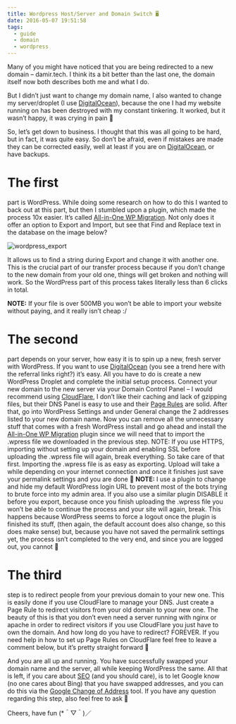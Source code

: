 ```yaml
---
title: Wordpress Host/Server and Domain Switch 🖥
date: 2016-05-07 19:51:58
tags:
  - guide
  - domain
  - wordpress
---
```

Many of you might have noticed that you are being redirected to a new domain – damir.tech. I think its a bit better than the last one, the domain itself now both describes both me and what I do.

But I didn’t just want to change my domain name, I also wanted to change my server/droplet (I use [DigitalOcean](https://m.do.co/c/aff79d8ca2f0)), because the one I had my website running on has been destroyed with my constant tinkering. It worked, but it wasn’t happy, it was crying in pain 🙁

<!--more-->

So, let’s get down to business. I thought that this was all going to be hard, but in fact, it was quite easy. So don’t be afraid, even if mistakes are made they can be corrected easily, well at least if you are on [DigitalOcean](https://m.do.co/c/aff79d8ca2f0), or have backups.

# The first

part is WordPress. While doing some research on how to do this I wanted to back out at this part, but then I stumbled upon a plugin, which made the process 10x easier. It’s called [All-in-One WP Migration](https://wordpress.org/plugins/all-in-one-wp-migration). Not only does it offer an option to Export and Import, but see that Find and Replace text in the database on the image below?

![wordpress_export](/images/wordpress_export.jpg)

It allows us to find a string during Export and change it with another one. This is the crucial part of our transfer process because if you don’t change to the new domain from your old one, things will get broken and nothing will work. So the WordPress part of this process takes literally less than 6 clicks in total.

**NOTE:** If your file is over 500MB you won’t be able to import your website without paying, and it really isn’t cheap :/

# The second

part depends on your server, how easy it is to spin up a new, fresh server with WordPress. If you want to use [DigitalOcean](https://m.do.co/c/aff79d8ca2f0) (you see a trend here with the referral links right?) it’s easy. All you have to do is create a new WordPress Droplet and complete the initial setup process. Connect your new domain to the new server via your Domain Control Panel – I would recommend using [CloudFlare](https://www.cloudflare.com), I don’t like their caching and lack of gzipping files, but their DNS Panel is easy to use and their [Page Rules](https://support.cloudflare.com/hc/en-us/articles/218411427-Page-Rules-Tutorial) are solid. After that, go into WordPress Settings and under General change the 2 addresses listed to your new domain name. Now you can remove all the unnecessary stuff that comes with a fresh WordPress install and go ahead and install the [All-in-One WP Migration](https://wordpress.org/plugins/all-in-one-wp-migration/screenshots) plugin since we will need that to import the .wpress file we downloaded in the previous step.
NOTE: If you use HTTPS, importing without setting up your domain and enabling SSL before uploading the .wpress file will again, break everything. So take care of that first.
Importing the .wpress file is as easy as exporting. Upload will take a while depending on your internet connection and once it finishes just save your permalink settings and you are done 🙂
**NOTE:** I use a plugin to change and hide my default WordPress login URL to prevent most of the bots trying to brute force into my admin area. If you also use a similar plugin DISABLE it before you export, because once you finish uploading the .wpress file you won’t be able to continue the process and your site will again, break. This happens because WordPress seems to force a logout once the plugin is finished its stuff, (then again, the default account does also change, so this does make sense) but, because you have not saved the permalink settings yet, the process isn’t completed to the very end, and since you are logged out, you cannot 🙁

# The third

step is to redirect people from your previous domain to your new one. This is easily done if you use CloudFlare to manage your DNS. Just create a Page Rule to redirect visitors from your old domain to your new one. The beauty of this is that you don’t even need a server running with nginx or apache in order to redirect visitors if you use CloudFlare you just have to own the domain. And how long do you have to redirect? FOREVER.
If you need help in how to set up Page Rules on CloudFlare feel free to leave a comment below, but it’s pretty straight forward 🙂

And you are all up and running. You have successfully swapped your domain name and the server, all while keeping WordPress the same. All that is left, if you care about [SEO](https://duckduckgo.com/?t=lm&q=SEO&ia=meanings) (and you should care), is to let Google know (no one cares about Bing) that you have swapped addresses, and you can do this via the [Google Change of Address](https://support.google.com/webmasters/answer/83106?hl=en) tool. If you have any question regarding this step, also feel free to ask 🙂

Cheers, have fun (*＾▽＾)／

